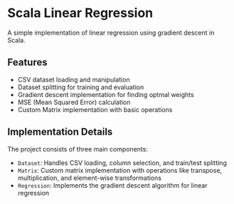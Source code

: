 # Scala Linear Regression

A simple implementation of linear regression using gradient descent in Scala.

## Features

- CSV dataset loading and manipulation
- Dataset splitting for training and evaluation
- Gradient descent implementation for finding optmal weights
- MSE (Mean Squared Error) calculation
- Custom Matrix implementation with basic operations

## Implementation Details

The project consists of three main components:
- `Dataset`: Handles CSV loading, column selection, and train/test splitting
- `Matrix`: Custom matrix implementation with operations like transpose, multiplication, and element-wise transformations
- `Regression`: Implements the gradient descent algorithm for linear regression
